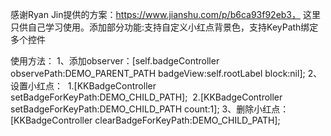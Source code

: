 感谢Ryan Jin提供的方案：https://www.jianshu.com/p/b6ca93f92eb3，
这里只供自己学习使用。添加部分功能:支持自定义小红点背景色，支持KeyPath绑定多个控件


使用方法：
1、添加observer：[self.badgeController observePath:DEMO_PARENT_PATH badgeView:self.rootLabel block:nil];
2、设置小红点：
  1.[KKBadgeController setBadgeForKeyPath:DEMO_CHILD_PATH];
  2.[KKBadgeController setBadgeForKeyPath:DEMO_CHILD_PATH count:1];
3、删除小红点：[KKBadgeController clearBadgeForKeyPath:DEMO_CHILD_PATH];
